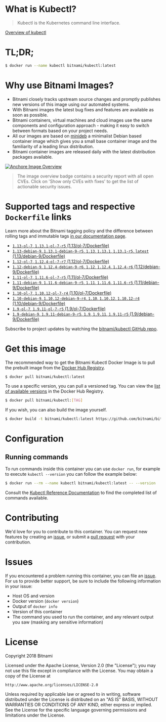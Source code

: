 
# What is Kubectl?

> Kubectl is the Kubernetes command line interface.

[Overview of kubectl](https://kubernetes.io/docs/reference/kubectl/overview/)

# TL;DR;

```bash
$ docker run --name kubectl bitnami/kubectl:latest
```

# Why use Bitnami Images?

* Bitnami closely tracks upstream source changes and promptly publishes new versions of this image using our automated systems.
* With Bitnami images the latest bug fixes and features are available as soon as possible.
* Bitnami containers, virtual machines and cloud images use the same components and configuration approach - making it easy to switch between formats based on your project needs.
* All our images are based on [minideb](https://github.com/bitnami/minideb) a minimalist Debian based container image which gives you a small base container image and the familiarity of a leading linux distribution.
* Bitnami container images are released daily with the latest distribution packages available.

[![Anchore Image Overview](https://anchore.io/service/badges/image/d78d91421e4ccd244f2d91414ea8261cca8468562ae55ab5d184a3739a3cebc5)](https://anchore.io/image/dockerhub/bitnami%2Fkubectl%3Alatest#security)

> The image overview badge contains a security report with all open CVEs. Click on 'Show only CVEs with fixes' to get the list of actionable security issues.

# Supported tags and respective `Dockerfile` links

Learn more about the Bitnami tagging policy and the difference between rolling tags and immutable tags [in our documentation page](https://docs.bitnami.com/containers/how-to/understand-rolling-tags-containers/).


* [`1.13-ol-7`, `1.13.1-ol-7-r5` (1.13/ol-7/Dockerfile)](https://github.com/bitnami/bitnami-docker-kubectl/blob/1.13.1-ol-7-r5/1.13/ol-7/Dockerfile)
* [`1.13-debian-9`, `1.13.1-debian-9-r5`, `1.13`, `1.13.1`, `1.13.1-r5`, `latest` (1.13/debian-9/Dockerfile)](https://github.com/bitnami/bitnami-docker-kubectl/blob/1.13.1-debian-9-r5/1.13/debian-9/Dockerfile)
* [`1.12-ol-7`, `1.12.4-ol-7-r7` (1.12/ol-7/Dockerfile)](https://github.com/bitnami/bitnami-docker-kubectl/blob/1.12.4-ol-7-r7/1.12/ol-7/Dockerfile)
* [`1.12-debian-9`, `1.12.4-debian-9-r6`, `1.12`, `1.12.4`, `1.12.4-r6` (1.12/debian-9/Dockerfile)](https://github.com/bitnami/bitnami-docker-kubectl/blob/1.12.4-debian-9-r6/1.12/debian-9/Dockerfile)
* [`1.11-ol-7`, `1.11.6-ol-7-r5` (1.11/ol-7/Dockerfile)](https://github.com/bitnami/bitnami-docker-kubectl/blob/1.11.6-ol-7-r5/1.11/ol-7/Dockerfile)
* [`1.11-debian-9`, `1.11.6-debian-9-r5`, `1.11`, `1.11.6`, `1.11.6-r5` (1.11/debian-9/Dockerfile)](https://github.com/bitnami/bitnami-docker-kubectl/blob/1.11.6-debian-9-r5/1.11/debian-9/Dockerfile)
* [`1.10-ol-7`, `1.10.12-ol-7-r4` (1.10/ol-7/Dockerfile)](https://github.com/bitnami/bitnami-docker-kubectl/blob/1.10.12-ol-7-r4/1.10/ol-7/Dockerfile)
* [`1.10-debian-9`, `1.10.12-debian-9-r4`, `1.10`, `1.10.12`, `1.10.12-r4` (1.10/debian-9/Dockerfile)](https://github.com/bitnami/bitnami-docker-kubectl/blob/1.10.12-debian-9-r4/1.10/debian-9/Dockerfile)
* [`1.9-ol-7`, `1.9.11-ol-7-r5` (1.9/ol-7/Dockerfile)](https://github.com/bitnami/bitnami-docker-kubectl/blob/1.9.11-ol-7-r5/1.9/ol-7/Dockerfile)
* [`1.9-debian-9`, `1.9.11-debian-9-r5`, `1.9`, `1.9.11`, `1.9.11-r5` (1.9/debian-9/Dockerfile)](https://github.com/bitnami/bitnami-docker-kubectl/blob/1.9.11-debian-9-r5/1.9/debian-9/Dockerfile)

Subscribe to project updates by watching the [bitnami/kubectl GitHub repo](https://github.com/bitnami/bitnami-docker-kubectl).

# Get this image

The recommended way to get the Bitnami Kubectl Docker Image is to pull the prebuilt image from the [Docker Hub Registry](https://hub.docker.com/r/bitnami/kubectl).

```bash
$ docker pull bitnami/kubectl:latest
```

To use a specific version, you can pull a versioned tag. You can view the [list of available versions](https://hub.docker.com/r/bitnami/kubectl/tags/) in the Docker Hub Registry.

```bash
$ docker pull bitnami/kubectl:[TAG]
```

If you wish, you can also build the image yourself.

```bash
$ docker build -t bitnami/kubectl:latest https://github.com/bitnami/bitnami-docker-kubectl.git
```

# Configuration

## Running commands

To run commands inside this container you can use `docker run`, for example to execute `kubectl --version` you can follow the example below:

```bash
$ docker run --rm --name kubectl bitnami/kubectl:latest -- --version
```

Consult the [Kubectl Reference Documentation](https://kubernetes.io/docs/reference/generated/kubectl/kubectl-commands) to find the completed list of commands available.

# Contributing

We'd love for you to contribute to this container. You can request new features by creating an [issue](https://github.com/bitnami/bitnami-docker-kubectl/issues), or submit a [pull request](https://github.com/bitnami/bitnami-docker-kubectl/pulls) with your contribution.

# Issues

If you encountered a problem running this container, you can file an [issue](https://github.com/bitnami/bitnami-docker-kubectl/issues). For us to provide better support, be sure to include the following information in your issue:

- Host OS and version
- Docker version (`docker version`)
- Output of `docker info`
- Version of this container
- The command you used to run the container, and any relevant output you saw (masking any sensitive information)

# License

Copyright 2018 Bitnami

Licensed under the Apache License, Version 2.0 (the "License");
you may not use this file except in compliance with the License.
You may obtain a copy of the License at

    http://www.apache.org/licenses/LICENSE-2.0

Unless required by applicable law or agreed to in writing, software
distributed under the License is distributed on an "AS IS" BASIS,
WITHOUT WARRANTIES OR CONDITIONS OF ANY KIND, either express or implied.
See the License for the specific language governing permissions and
limitations under the License.
